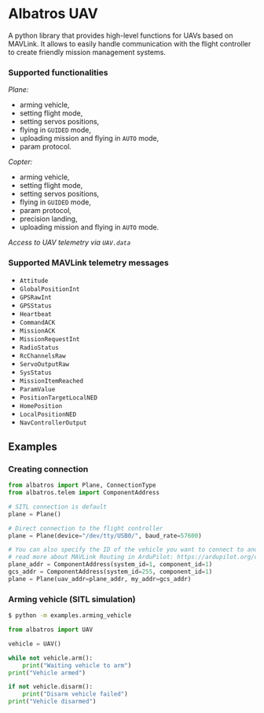 # Albatros UAV

A python library that provides high-level functions for UAVs based on MAVLink. It allows to easily handle communication with the flight controller to create friendly mission management systems.

### Supported functionalities

*Plane:*

- arming vehicle,
- setting flight mode,
- setting servos positions,
- flying in `GUIDED` mode,
- uploading mission and flying in `AUTO` mode,
- param protocol.

*Copter:*

- arming vehicle,
- setting flight mode,
- setting servos positions,
- flying in `GUIDED` mode,
- param protocol,
- precision landing,
- uploading mission and flying in `AUTO` mode.

*Access to UAV telemetry via `UAV.data`*

### Supported MAVLink telemetry messages

- `Attitude`
- `GlobalPositionInt`
- `GPSRawInt`
- `GPSStatus`
- `Heartbeat`
- `CommandACK`
- `MissionACK`
- `MissionRequestInt`
- `RadioStatus`
- `RcChannelsRaw`
- `ServoOutputRaw`
- `SysStatus`
- `MissionItemReached`
- `ParamValue`
- `PositionTargetLocalNED`
- `HomePosition`
- `LocalPositionNED`
- `NavControllerOutput`

## Examples

### Creating connection
```python
from albatros import Plane, ConnectionType
from albatros.telem import ComponentAddress

# SITL connection is default
plane = Plane()

# Direct connection to the flight controller
plane = Plane(device="/dev/tty/USB0/", baud_rate=57600)

# You can also specify the ID of the vehicle you want to connect to and the ID of your system
# read more about MAVLink Routing in ArduPilot: https://ardupilot.org/dev/docs/mavlink-routing-in-ardupilot.html
plane_addr = ComponentAddress(system_id=1, component_id=1)
gcs_addr = ComponentAddress(system_id=255, component_id=1)
plane = Plane(uav_addr=plane_addr, my_addr=gcs_addr)
```

### Arming vehicle (SITL simulation)

```bash
$ python -m examples.arming_vehicle
```

```python
from albatros import UAV

vehicle = UAV()

while not vehicle.arm():
    print("Waiting vehicle to arm")
print("Vehicle armed")

if not vehicle.disarm():
    print("Disarm vehicle failed")
print("Vehicle disarmed")
```
